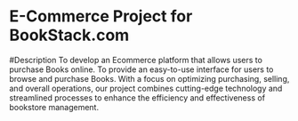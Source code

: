 # E-Commerce Project for BookStack.com
#Description
To develop an Ecommerce platform that allows users to purchase Books online. To provide an easy-to-use interface for users to browse and purchase Books. With a focus on optimizing purchasing, selling, and overall operations, our project combines cutting-edge technology and streamlined processes to enhance the efficiency and effectiveness of bookstore management.
